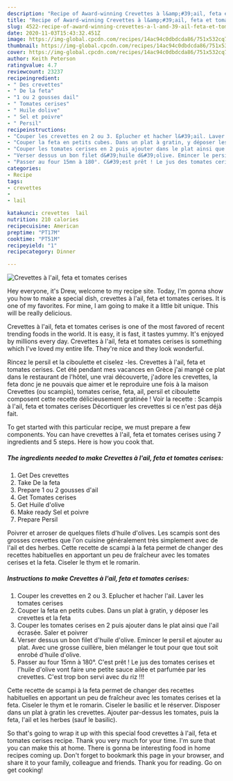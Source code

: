 ```yaml
---
description: "Recipe of Award-winning Crevettes à l&amp;#39;ail, feta et tomates cerises"
title: "Recipe of Award-winning Crevettes à l&amp;#39;ail, feta et tomates cerises"
slug: 4522-recipe-of-award-winning-crevettes-a-l-and-39-ail-feta-et-tomates-cerises
date: 2020-11-03T15:43:32.451Z
image: https://img-global.cpcdn.com/recipes/14ac94c0dbdcda86/751x532cq70/crevettes-a-lail-feta-et-tomates-cerises-photo-principale-de-la-recette.jpg
thumbnail: https://img-global.cpcdn.com/recipes/14ac94c0dbdcda86/751x532cq70/crevettes-a-lail-feta-et-tomates-cerises-photo-principale-de-la-recette.jpg
cover: https://img-global.cpcdn.com/recipes/14ac94c0dbdcda86/751x532cq70/crevettes-a-lail-feta-et-tomates-cerises-photo-principale-de-la-recette.jpg
author: Keith Peterson
ratingvalue: 4.7
reviewcount: 23237
recipeingredient:
- " Des crevettes"
- " De la feta"
- "1 ou 2 gousses dail"
- " Tomates cerises"
- " Huile dolive"
- " Sel et poivre"
- " Persil"
recipeinstructions:
- "Couper les crevettes en 2 ou 3. Eplucher et hacher l&#39;ail. Laver les tomates cerises"
- "Couper la feta en petits cubes. Dans un plat à gratin, y déposer les crevettes et la feta"
- "Couper les tomates cerises en 2 puis ajouter dans le plat ainsi que l&#39;ail écrasée. Saler et poivrer"
- "Verser dessus un bon filet d&#39;huile d&#39;olive. Emincer le persil et ajouter au plat. Avec une grosse cuillère, bien mélanger le tout pour que tout soit enrobé d&#39;huile d&#39;olive."
- "Passer au four 15mn à 180°. C&#39;est prêt ! Le jus des tomates cerises et l&#39;huile d&#39;olive vont faire une petite sauce ailée et parfumée par les crevettes. C&#39;est trop bon servi avec du riz !!!"
categories:
- Recipe
tags:
- crevettes
- 
- lail

katakunci: crevettes  lail 
nutrition: 210 calories
recipecuisine: American
preptime: "PT17M"
cooktime: "PT51M"
recipeyield: "1"
recipecategory: Dinner

---
```



![Crevettes à l&#39;ail, feta et tomates cerises](https://img-global.cpcdn.com/recipes/14ac94c0dbdcda86/751x532cq70/crevettes-a-lail-feta-et-tomates-cerises-photo-principale-de-la-recette.jpg)

Hey everyone, it's Drew, welcome to my recipe site. Today, I'm gonna show you how to make a special dish, crevettes à l&#39;ail, feta et tomates cerises. It is one of my favorites. For mine, I am going to make it a little bit unique. This will be really delicious.

Crevettes à l&#39;ail, feta et tomates cerises is one of the most favored of recent trending foods in the world. It is easy, it is fast, it tastes yummy. It's enjoyed by millions every day. Crevettes à l&#39;ail, feta et tomates cerises is something which I've loved my entire life. They're nice and they look wonderful.

Rincez le persil et la ciboulette et ciselez -les. Crevettes à l&#39;ail, feta et tomates cerises. Cet été pendant mes vacances en Grèce j&#39;ai mangé ce plat dans le restaurant de l&#39;hôtel, une vrai découverte, j&#39;adore les crevettes, la feta donc je ne pouvais que aimer et le reproduire une fois à la maison Crevettes (ou scampis), tomates cerise, feta, ail, persil et ciboulette composent cette recette délicieusement gratinée ! Voir la recette : Scampis à l&#39;ail, feta et tomates cerises Décortiquer les crevettes si ce n&#39;est pas déjà fait.


To get started with this particular recipe, we must prepare a few components. You can have crevettes à l&#39;ail, feta et tomates cerises using 7 ingredients and 5 steps. Here is how you cook that.

<!--inarticleads1-->

##### The ingredients needed to make Crevettes à l&#39;ail, feta et tomates cerises:

1. Get  Des crevettes
1. Take  De la feta
1. Prepare 1 ou 2 gousses d&#39;ail
1. Get  Tomates cerises
1. Get  Huile d&#39;olive
1. Make ready  Sel et poivre
1. Prepare  Persil


Poivrer et arroser de quelques filets d&#39;huile d&#39;olives. Les scampis sont des grosses crevettes que l&#39;on cuisine généralement très simplement avec de l&#39;ail et des herbes. Cette recette de scampi à la feta permet de changer des recettes habituelles en apportant un peu de fraîcheur avec les tomates cerises et la feta. Ciseler le thym et le romarin. 

<!--inarticleads2-->

##### Instructions to make Crevettes à l&#39;ail, feta et tomates cerises:

1. Couper les crevettes en 2 ou 3. Eplucher et hacher l&#39;ail. Laver les tomates cerises
1. Couper la feta en petits cubes. Dans un plat à gratin, y déposer les crevettes et la feta
1. Couper les tomates cerises en 2 puis ajouter dans le plat ainsi que l&#39;ail écrasée. Saler et poivrer
1. Verser dessus un bon filet d&#39;huile d&#39;olive. Emincer le persil et ajouter au plat. Avec une grosse cuillère, bien mélanger le tout pour que tout soit enrobé d&#39;huile d&#39;olive.
1. Passer au four 15mn à 180°. C&#39;est prêt ! Le jus des tomates cerises et l&#39;huile d&#39;olive vont faire une petite sauce ailée et parfumée par les crevettes. C&#39;est trop bon servi avec du riz !!!


Cette recette de scampi à la feta permet de changer des recettes habituelles en apportant un peu de fraîcheur avec les tomates cerises et la feta. Ciseler le thym et le romarin. Ciseler le basilic et le réserver. Disposer dans un plat à gratin les crevettes. Ajouter par-dessus les tomates, puis la feta, l&#39;ail et les herbes (sauf le basilic). 

So that's going to wrap it up with this special food crevettes à l&#39;ail, feta et tomates cerises recipe. Thank you very much for your time. I'm sure that you can make this at home. There is gonna be interesting food in home recipes coming up. Don't forget to bookmark this page in your browser, and share it to your family, colleague and friends. Thank you for reading. Go on get cooking!
